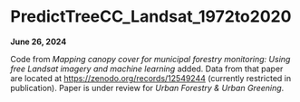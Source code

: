 # PredictTreeCC_Landsat_1972to2020

**June 26, 2024**

Code from _Mapping canopy cover for municipal forestry monitoring: Using free Landsat imagery and machine learning_ added. Data from that paper are located at https://zenodo.org/records/12549244 (currently restricted in publication). Paper is under review for _Urban Forestry & Urban Greening_. 
